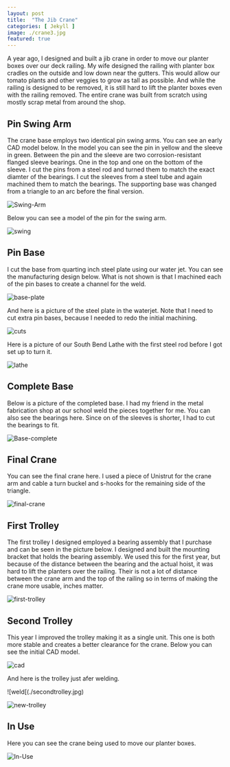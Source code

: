 ```yaml
---
layout: post
title:  "The Jib Crane"
categories: [ Jekyll ]
image: ./crane3.jpg
featured: true
---
```

A year ago, I designed and built a jib crane in order to move our planter boxes over our deck railing. My wife designed the railing with planter box cradles on the outside and low down near the gutters. This would allow our tomato plants and other veggies to grow as tall as possible. And while the railing is designed to be removed, it is still hard to lift the planter boxes even with the railing removed. The entire crane was built from scratch using mostly scrap metal from around the shop. 

## Pin Swing Arm

The crane base employs two identical pin swing arms. You can see an early CAD model below. In the model you can see the pin in yellow and the sleeve in green. Between the pin and the sleeve are two corrosion-resistant flanged sleeve bearings. One in the top and one on the bottom of the sleeve. I cut the pins from a steel rod and turned them to match the exact diamter of the bearings. I cut the sleeves from a steel tube and again machined them to match the bearings. The supporting base was changed from a triangle to an arc before the final version.

![Swing-Arm](./cadthreequarter.jpg)

Below you can see a model of the pin for the swing arm. 

![swing](./attachment.jpg)

## Pin Base

I cut the base from quarting inch steel plate using our water jet. You can see the manufacturing design below. What is not shown is that I machined each of the pin bases to create a channel for the weld. 

![base-plate](./macfac.jpg)

And here is a picture of the steel plate in the waterjet. Note that I need to cut extra pin bases, because I needed to redo the initial machining. 

![cuts](./cranecuts.jpg)

Here is a picture of our South Bend Lathe with the first steel rod before I got set up to turn it.

![lathe](./lathe.jpg)


## Complete Base

Below is a picture of the completed base. I had my friend in the metal fabrication shop at our school weld the pieces together for me. You can also see the bearings here. Since on of the sleeves is shorter, I had to cut the bearings to fit. 

![Base-complete](./posthanger.jpg)

## Final Crane

You can see the final crane here. I used a piece of Unistrut for the crane arm and cable a turn buckel and s-hooks for the remaining side of the triangle.

![final-crane](./firstcrane.jpg)

## First Trolley

The first trolley I designed employed a bearing assembly that I purchase and can be seen in the picture below. I designed and built the mounting bracket that holds the bearing assembly. We used this for the first year, but because of the distance between the bearing and the actual hoist, it was hard to lift the planters over the railing. Their is not a lot of distance between the crane arm and the top of the railing so in terms of making the crane more usable, inches matter.

![first-trolley](./firsttrolley.jpg)

## Second Trolley

This year I improved the trolley making it as a single unit. This one is both more stable and creates a better clearance for the crane. Below you can see the initial CAD model.

![cad](./trolleycad.jpg)

And here is the trolley just afer welding.

![weld[(./secondtrolley.jpg)

![new-trolley](./newtrolleymount.jpg)

## In Use

Here you can see the crane being used to move our planter boxes.

![In-Use](./jibcrane2.jpg)



